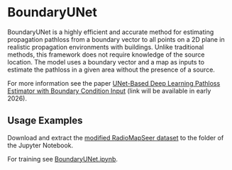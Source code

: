 # BoundaryUNet
BoundaryUNet is a highly efficient and accurate method for estimating propagation pathloss from a boundary vector to all points on a 2D plane in realistic propagation environments with buildings. Unlike traditional methods, this framework does not require knowledge of the source location. The model uses a boundary vector and a map as inputs to estimate the pathloss in a given area without the presence of a source. 

For more information see the paper [UNet-Based Deep Learning Pathloss Estimator with Boundary Condition Input](https://link.pdf) (link will be available in early 2026).



## Usage Examples

Download and extract the [modified RadioMapSeer dataset](https://drive.google.com/file/d/1I19xK5nPC6H7XolefNrK-_WQgOS44Xlh/view?usp=sharing) to the folder of the Jupyter Notebook.

For training see [BoundaryUNet.ipynb](/BoundaryUNet.ipynb).
